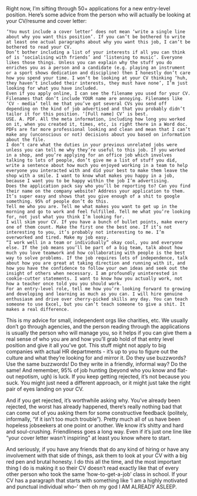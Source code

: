 Right now, I’m sifting through 50+ applications for a new entry-level position. Here’s some advice from the person who will actually be looking at your CV/resume and cover letter:

    ‘You must include a cover letter’ does not mean ‘write a single line about why you want this position’. If you can’t be bothered to write at least one actual paragraphs about why you want this job, I can’t be bothered to read your CV.
    Don’t bother including a list of your interests if all you can think of is ‘socialising with friends’ and ‘listening to music’. Everyone likes those things. Unless you can explain why the stuff you do enriches you as a person and a candidate (e.g. playing an instrument or a sport shows dedication and discipline) then I honestly don’t care how you spend your time. I won’t be looking at your CV thinking ‘huh, they haven’t included their interests, they must have none’, I’m just looking for what you have included.
    Even if you apply online, I can see the filename you used for your CV. Filenames that don’t include YOUR name are annoying. Filenames like ‘CV - media’ tell me that you’ve got several CVs you send off depending on the kind of job advertised and that you probably didn’t tailor it for this position. ‘[Full name] CV’ is best.
    USE. A. PDF. All the meta information, including how long you worked on it, when you created it, times, etc, is right there in a Word doc. PDFs are far more professional looking and clean and mean that I can’t make any (unconscious or not) decisions about you based on information about the file.
    I don’t care what the duties in your previous unrelated jobs were unless you can tell me why they’re useful to this job. If you worked in a shop, and you’re applying for an office job which involves talking to lots of people, don’t give me a list of stuff you did, write a sentence about how much you enjoyed working in a team to help everyone you interacted with and did your best to make them leave the shop with a smile. I want to know what makes you happy in a job, because I want you to be happy within the job I’m advertising.
    Does the application pack say who you’ll be reporting to? Can you find their name on the company website? Address your application to them. It’s super easy and shows that you give enough of a shit to google something. 95% of people don’t do this.
    Tell me who you are. Tell me what makes you want to get up in the morning and go to work and feel fulfilled. Tell me what you’re looking for, not just what you think I’m looking for.
    I will skim your CV. If you have a bunch of bullet points, make every one of them count. Make the first one the best one. If it’s not interesting to you, it’s probably not interesting to me. I’m overworked and tired. Make my job easy.
    “I work well in a team or individually” okay cool, you and everyone else. If the job means you’ll be part of a big team, talk about how much you love teamwork and how collaborating with people is the best way to solve problems. If the job requires lots of independence, talk about how you are great at taking direction and running with it, and how you have the confidence to follow your own ideas and seek out the insight of others when necessary. I am profoundly uninterested in cookie-cutter statements. I want to know how you actually work, not how a teacher once told you you should work.
    For an entry-level role, tell me how you’re looking forward to growing and developing and learning as much as you can. I will hire genuine enthusiasm and drive over cherry-picked skills any day. You can teach someone to use Excel, but you can’t teach someone to give a shit. It makes a real difference.

This is my advice for small, independent orgs like charities, etc. We usually don’t go through agencies, and the person reading through the applications is usually the person who will manage you, so it helps if you can give them a real sense of who you are and how you’ll grab hold of that entry level position and give it all you’ve got. This stuff might not apply to big companies with actual HR departments - it’s up to you to figure out the culture and what they’re looking for and mirror it. Do they use buzzwords? Use the same buzzwords! Do they write in a friendly, informal way? Do the same! And remember, 95% of job hunting (beyond who you know and flat-out nepotism, ugh) is luck. If you keep getting rejected, it’s not because you suck. You might just need a different approach, or it might just take the right pair of eyes landing on your CV.

And if you get rejected, it’s worthwhile asking why. You’ve already been rejected, the worst has already happened, there’s really nothing bad that can come out of you asking them for some constructive feedback (politely, informally, “if it isn’t too much trouble”). Pretty much all of us have been hopeless jobseekers at one point or another. We know it’s shitty and hard and soul-crushing. Friendliness goes a long way. Even if it’s just one line like “your cover letter wasn’t inspiring" at least you know where to start.

And seriously, if you have any friends that do any kind of hiring or have any involvement with that side of things, ask them to look at your CV with a big red pen and brutal honesty. I do this all the time, and the most important thing I do is making it so their CV doesn’t read exactly like that of every other person who took the same ‘how-to-get-a-job’ class in school. If your CV has a paragraph that starts with something like ‘I am a highly motivated and punctual individual who–’ then oh my god I AM ALREADY ASLEEP.
